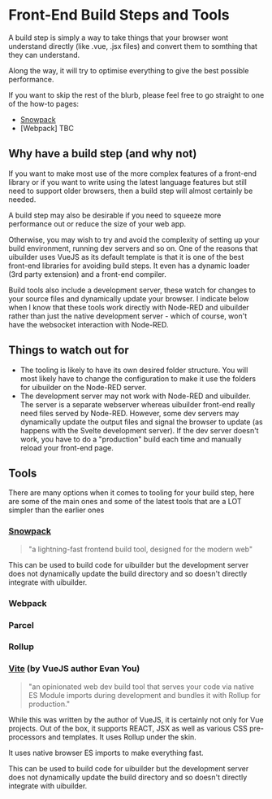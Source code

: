 # Front-End Build Steps and Tools

A build step is simply a way to take things that your browser wont understand directly (like .vue, .jsx files)
and convert them to somthing that they can understand.

Along the way, it will try to optimise everything to give the best possible performance.

If you want to skip the rest of the blurb, please feel free to go straight to one of the how-to pages:

* [Snowpack](./front-end-build-snowpack.md)
* [Webpack] TBC

## Why have a build step (and why not)

If you want to make most use of the more complex features of a front-end library or if you want to write using the
latest language features but still need to support older browsers, then a build step will almost certainly be 
needed.

A build step may also be desirable if you need to squeeze more performance out or reduce the size of your web app.

Otherwise, you may wish to try and avoid the complexity of setting up your build environment, running dev servers
and so on. One of the reasons that uibuilder uses VueJS as its default template is that it is one of the best
front-end libraries for avoiding build steps. It even has a dynamic loader (3rd party extension) and a front-end compiler.

Build tools also include a development server, these watch for changes to your source files and dynamically update your browser.
I indicate below when I know that these tools work directly with Node-RED and uibuilder rather than just the native development
server - which of course, won't have the websocket interaction with Node-RED.

## Things to watch out for

* The tooling is likely to have its own desired folder structure. You will most likely have to change the configuration
  to make it use the folders for uibuilder on the Node-RED server.
* The development server may not work with Node-RED and uibuilder. The server is a separate webserver whereas uibuilder
  front-end really need files served by Node-RED. However, some dev servers may dynamically update the output files
  and signal the browser to update (as happens with the Svelte development server). If the dev server doesn't work,
  you have to do a "production" build each time and manually reload your front-end page.

## Tools

There are many options when it comes to tooling for your build step, here are some of the main ones and some of the latest
tools that are a LOT simpler than the earlier ones

### [Snowpack](https://www.snowpack.dev/)

> "a lightning-fast frontend build tool, designed for the modern web"

This can be used to build code for uibuilder but the development server does not dynamically update the build directory and so doesn't directly integrate with uibuilder.

### Webpack

### Parcel

### Rollup

### [Vite](https://vitejs.dev/) (by VueJS author Evan You)

> "an opinionated web dev build tool that serves your code via native ES Module imports during development and bundles it with Rollup for production."
  
While this was written by the author of VueJS, it is certainly not only for Vue projects. Out of the box, it supports REACT, JSX as well as various CSS pre-processors and templates. It uses Rollup under the skin.

It uses native browser ES imports to make everything fast.

This can be used to build code for uibuilder but the development server does not dynamically update the build directory and so doesn't directly integrate with uibuilder.